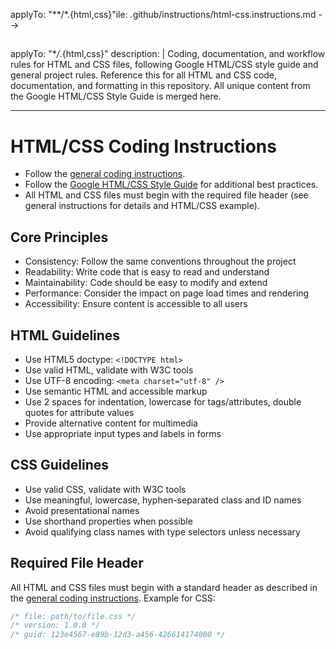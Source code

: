 <!-- file: .github/instructions/html-css.instructions.md -->
<!-- version: 1.0.0 -->
<!-- guid: 2d1e0f9a-8b7c-6d5e-4f3a-2b1c0d9e8f7a -->

applyTo: "\*\*/\*.{html,css}"ile: .github/instructions/html-css.instructions.md -->
<!-- version: 1.0.0 -->

## <!-- guid: 2d1e0f9a-8b7c-6d5e-4f3a-2b1c0d9e8f7a -->

applyTo: "\*_/_.{html,css}"
description: |
Coding, documentation, and workflow rules for HTML and CSS files, following Google HTML/CSS style guide and general project rules. Reference this for all HTML and CSS code, documentation, and formatting in this repository. All unique content from the Google HTML/CSS Style Guide is merged here.

---

# HTML/CSS Coding Instructions

- Follow the [general coding instructions](general-coding.instructions.md).
- Follow the [Google HTML/CSS Style Guide](https://google.github.io/styleguide/htmlcssguide.html) for additional best practices.
- All HTML and CSS files must begin with the required file header (see general instructions for details and HTML/CSS example).

## Core Principles

- Consistency: Follow the same conventions throughout the project
- Readability: Write code that is easy to read and understand
- Maintainability: Code should be easy to modify and extend
- Performance: Consider the impact on page load times and rendering
- Accessibility: Ensure content is accessible to all users

## HTML Guidelines

- Use HTML5 doctype: `<!DOCTYPE html>`
- Use valid HTML, validate with W3C tools
- Use UTF-8 encoding: `<meta charset="utf-8" />`
- Use semantic HTML and accessible markup
- Use 2 spaces for indentation, lowercase for tags/attributes, double quotes for attribute values
- Provide alternative content for multimedia
- Use appropriate input types and labels in forms

## CSS Guidelines

- Use valid CSS, validate with W3C tools
- Use meaningful, lowercase, hyphen-separated class and ID names
- Avoid presentational names
- Use shorthand properties when possible
- Avoid qualifying class names with type selectors unless necessary

## Required File Header

All HTML and CSS files must begin with a standard header as described in the [general coding instructions](general-coding.instructions.md). Example for CSS:

```css
/* file: path/to/file.css */
/* version: 1.0.0 */
/* guid: 123e4567-e89b-12d3-a456-426614174000 */
```
